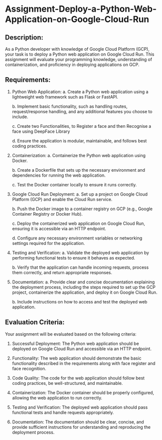 # Assignment-Deploy-a-Python-Web-Application-on-Google-Cloud-Run
## Description:
As a Python developer with knowledge of Google Cloud Platform (GCP), your task is to deploy a Python web application on Google Cloud Run. This assignment will evaluate your programming knowledge, understanding of containerization, and proficiency in deploying applications on GCP.


## Requirements:
1. Python Web Application:
   a. Create a Python web application using a lightweight web framework such as Flask or FastAPI.

   b. Implement basic functionality, such as handling routes, request/response handling, and any additional features you choose to include.

   c. Create two Functionalities, to Register a face and then Recognise a face using DeepFace Library

   d. Ensure the application is modular, maintainable, and follows best coding practices.


2. Containerization:
   a. Containerize the Python web application using Docker.

   b. Create a Dockerfile that sets up the necessary environment and dependencies for running the web application.

   c. Test the Docker container locally to ensure it runs correctly.


3. Google Cloud Run Deployment:
   a. Set up a project on Google Cloud Platform (GCP) and enable the Cloud Run service.

   b. Push the Docker image to a container registry on GCP (e.g., Google Container Registry or Docker Hub).

   c. Deploy the containerized web application on Google Cloud Run, ensuring it is accessible via an HTTP endpoint.

   d. Configure any necessary environment variables or networking settings required for the application.


4. Testing and Verification:
   a. Validate the deployed web application by performing functional tests to ensure it behaves as expected.

   b. Verify that the application can handle incoming requests, process them correctly, and return appropriate responses.


5. Documentation:
   a. Provide clear and concise documentation explaining the deployment process, including the steps required to set up the GCP project, containerize the application, and deploy it on Google Cloud Run.

   b. Include instructions on how to access and test the deployed web application.


## Evaluation Criteria:
Your assignment will be evaluated based on the following criteria:

1. Successful Deployment: The Python web application should be deployed on Google Cloud Run and accessible via an HTTP endpoint.

2. Functionality: The web application should demonstrate the basic functionality described in the requirements along with face register and face recognition.

3. Code Quality: The code for the web application should follow best coding practices, be well-structured, and maintainable.

4. Containerization: The Docker container should be properly configured, allowing the web application to run correctly.

5. Testing and Verification: The deployed web application should pass functional tests and handle requests appropriately.

6. Documentation: The documentation should be clear, concise, and provide sufficient instructions for understanding and reproducing the deployment process.
